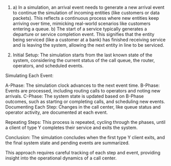 1. a) In a simulation, an arrival event needs to generate a new arrival event to continue the simulation of incoming entities (like customers or data packets). This reflects a continuous process where new entities keep arriving over time, mimicking real-world scenarios like customers entering a queue.
   b) The start of a service typically generates a departure or service completion event. This signifies that the entity being serviced (like a customer at a bank) has finished receiving service and is leaving the system, allowing the next entity in line to be serviced.

4. Initial Setup: The simulation starts from the last known state of the system, considering the current status of the call queue, the router, operators, and scheduled events.

Simulating Each Event:

A-Phase: The simulation clock advances to the next event time.
B-Phase: Events are processed, including routing calls to operators and noting new arrivals.
C-Phase: The system state is updated based on B-Phase outcomes, such as starting or completing calls, and scheduling new events.
Documenting Each Step: Changes in the call center, like queue status and operator activity, are documented at each event.

Repeating Steps: This process is repeated, cycling through the phases, until a client of type Y completes their service and exits the system.

Conclusion: The simulation concludes when the first type Y client exits, and the final system state and pending events are summarized.

This approach requires careful tracking of each step and event, providing insight into the operational dynamics of a call center.

